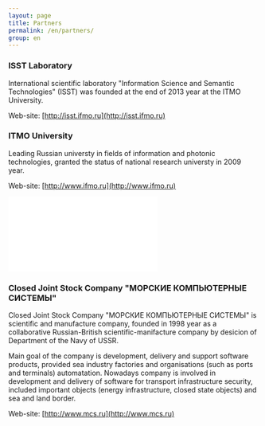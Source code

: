 ```yaml
---
layout: page
title: Partners
permalink: /en/partners/
group: en
---
```


### ISST Laboratory

International scientific laboratory "Information Science and Semantic Technologies" (ISST) was founded at the end of 2013 year at the ITMO University.

Web-site: [http://isst.ifmo.ru](http://isst.ifmo.ru)

### ITMO University

Leading Russian universty in fields of information and photonic technologies, granted the status of national research universty in 2009 year.

Web-site: [http://www.ifmo.ru](http://www.ifmo.ru)

<div class="embedded-iframe"><iframe src="//www.youtube.com/embed/JOoz9HB5sSU" frameborder="0" allowfullscreen></iframe></div>

### Closed Joint Stock Company "МОРСКИЕ КОМПЬЮТЕРНЫЕ СИСТЕМЫ"

Closed Joint Stock Company "МОРСКИЕ КОМПЬЮТЕРНЫЕ СИСТЕМЫ" is scientific and manufacture company, founded in 1998 year as a collaborative Russian-British scientific-manifacture company by desicion of Department of the Navy of USSR.

Main goal of the company is development, delivery and support software products, provided sea industry factories and organisations (such as ports and terminals) automatation. Nowadays company is involved in development and delivery of software for transport infrastructure security, included important objects (energy infrastructure, closed state objects) and sea and land border.

Web-site: [http://www.mcs.ru](http://www.mcs.ru)
